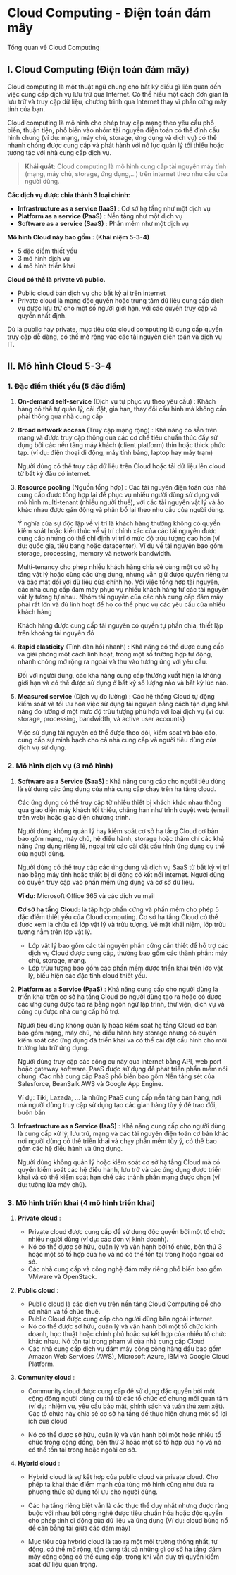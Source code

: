 # Cloud Computing - Điện toán đám mây

Tổng quan về Cloud Computing

## I. Cloud Computing (Điện toán đám mây)
Cloud computing là một thuật ngữ chung cho bất kỳ điều gì liên quan đến việc cung cấp dịch vụ lưu trữ qua Internet. Có thể hiểu một cách đơn giản là lưu trữ và truy cập dữ liệu, chương trình qua Internet thay vì phần cứng máy tính của bạn.

Cloud computing là mô hình cho phép truy cập mạng theo yêu cầu phổ biến, thuận tiện, phổ biến vào nhóm tài nguyên điện toán có thể định cấu hình chung (ví dụ: mạng, máy chủ, storage, ứng dụng và dịch vụ) có thể nhanh chóng được cung cấp và phát hành với nỗ lực quản lý tối thiểu hoặc tương tác với nhà cung cấp dịch vụ.

>**Khái quát:** Cloud computing là mô hình cung cấp tài nguyên máy tính (mạng, máy chủ, storage, ứng dụng,...) trên internet theo nhu cầu của người dùng.

**Các dịch vụ được chia thành 3 loại chính:**
- **Infrastructure as a service (IaaS)** : Cơ sở hạ tầng như một dịch vụ
- **Platform as a service (PaaS)** : Nền tảng như một dịch vụ
- **Software as a service (SaaS)** : Phần mềm như một dịch vụ

**Mô hình Cloud này bao gồm : (Khái niệm 5-3-4)**
- 5 đặc điểm thiết yếu
- 3 mô hình dịch vụ
- 4 mô hình triển khai

**Cloud có thể là private và public.**
- Public cloud bán dịch vụ cho bất kỳ ai trên internet
- Private cloud là mạng độc quyền hoặc trung tâm dữ liệu cung cấp dịch vụ được lưu trữ cho một số người giới hạn, với các quyền truy cập và quyền nhất định.

Dù là public hay private, mục tiêu của cloud computing là cung cấp quyền truy cập dễ dàng, có thể mở rộng vào các tài nguyên điện toán và dịch vụ IT.

## II. Mô hình Cloud 5-3-4

### 1. Đặc điểm thiết yếu (5 đặc điểm)
1. **On-demand self-service** (Dịch vụ tự phục vụ theo yêu cầu) : Khách hàng có thể tự quản lý, cài đặt, gia hạn, thay đổi cấu hình mà không cần phải thông qua nhà cung cấp

2. **Broad network access** (Truy cập mạng rộng) : Khả năng có sẵn trên mạng và được truy cập thông qua các cơ chế tiêu chuẩn thúc đẩy sử dụng bởi các nền tảng máy khách (client platform) thin hoặc thick phức tạp. (ví dụ: điện thoại di động, máy tính bảng, laptop hay  máy trạm)

    Người dùng có thể truy cập dữ liệu trên Cloud hoặc tải dữ liệu lên cloud từ bất kỳ đâu có internet.

3. **Resource pooling** (Nguồn tổng hợp) : Các tài nguyên điện toán của nhà cung cấp được tổng hợp lại để phục vụ nhiều người dùng sử dụng với mô hình multi-tenant (nhiều người thuê), với các tài nguyên vật lý và ảo khác nhau được gán động và phân bổ lại theo nhu cầu của người dùng.
    
    Ý nghĩa của sự độc lập về vị trí là khách hàng thường không có quyền kiểm soát hoặc kiến thức về vị trí chính xác của các tài nguyên được cung cấp nhưng có thể chỉ định vị trí ở mức độ trừu tượng cao hơn (ví dụ: quốc gia, tiểu bang hoặc datacenter). Ví dụ về tài nguyên bao gồm storage, processing, memory và network bandwidth.

    Multi-tenancy cho phép nhiều khách hàng chia sẻ cùng một cơ sở hạ tầng vật lý hoặc cùng các ứng dụng, nhưng vẫn giữ được quyền riêng tư và bảo mật đối với dữ liệu của chính họ. Với việc tổng hợp tài nguyên, các nhà cung cấp đám mây phục vụ nhiều khách hàng từ các tài nguyên vật lý tương tự nhau. Nhóm tài nguyên của các nhà cung cấp đám mây phải rất lớn và đủ linh hoạt để họ có thể phục vụ các yêu cầu của nhiều khách hàng

    Khách hàng được cung cấp tài nguyên có quyền tự phần chia, thiết lập trên khoảng tài nguyên đó

4. **Rapid elasticity** (Tính đàn hồi nhanh) : Khả năng có thể được cung cấp và giải phóng một cách linh hoạt, trong một số trường hợp tự động, nhanh chóng mở rộng ra ngoài và thu vào tương ứng với yêu cầu.

    Đối với người dùng, các khả năng cung cấp thường xuất hiện là không giới hạn và có thể được sử dụng ở bất kỳ số lượng nào và bất kỳ lúc nào.

5. **Measured service** (Dịch vụ đo lường) : Các hệ thống Cloud tự động kiểm soát và tối ưu hóa việc sử dụng tài nguyên bằng cách tận dụng khả năng đo lường ở một mức độ trừu tượng phù hợp với loại dịch vụ (ví dụ: storage, processing, bandwidth, và active user accounts)

    Việc sử dụng tài nguyên có thể được theo dõi, kiểm soát và báo cáo, cung cấp sự minh bạch cho cả nhà cung cấp và người tiêu dùng của dịch vụ sử dụng.

### 2. Mô hình dịch vụ (3 mô hình)
1. **Software as a Service (SaaS)** : Khả năng cung cấp cho người tiêu dùng là sử dụng các ứng dụng của nhà cung cấp chạy trên hạ tầng cloud.

    Các ứng dụng có thể truy cập từ nhiều thiết bị khách khác nhau thông qua giao diện máy khách tối thiểu, chẳng hạn như trình duyệt web (email trên web) hoặc giao diện chương trình.

    Người dùng không quản lý hay kiểm soát cơ sở hạ tầng Cloud cơ bản bao gồm mạng, máy chủ, hệ điều hành, storage hoặc thậm chí các khả năng ứng dụng riêng lẻ, ngoại trừ các cài đặt cấu hình ứng dụng cụ thể của người dùng.

    Người dùng có thể truy cập các ứng dụng và dịch vụ SaaS từ bất kỳ vị trí nào bằng máy tính hoặc thiết bị di động có kết nối internet. Người dùng có quyền truy cập vào phần mềm ứng dụng và cơ sở dữ liệu.

    **Ví dụ:** Microsoft Office 365 và các dịch vụ mail

    **Cơ sở hạ tầng Cloud:** là tập hợp phần cứng và phần mềm cho phép 5 đặc điểm thiết yếu của Cloud computing. Cơ sở hạ tầng Cloud có thể được xem là chứa cả lớp vật lý và trừu tượng. Về mặt khái niệm, lớp trừu tượng nằm trên lớp vật lý.
    - Lớp vật lý bao gồm các tài nguyên phần cứng cần thiết để hỗ trợ các dịch vụ Cloud được cung cấp, thường bao gồm các thành phần: máy chủ, storage, mạng.
    - Lớp trừu tượng bao gồm các phần mềm được triển khai trên lớp vật lý, biểu hiện các đặc tính cloud thiết yếu.

2. **Platform as a Service (PaaS)** : Khả năng cung cấp cho người dùng là triển khai trên cơ sở hạ tầng Cloud do người dùng tạo ra hoặc có được các ứng dụng được tạo ra bằng ngôn ngữ lập trình, thư viện, dịch vụ và công cụ được nhà cung cấp hỗ trợ.

    Người tiêu dùng không quản lý hoặc kiểm soát hạ tầng Cloud cơ bản bao gồm mạng, máy chủ, hệ điểu hành hay storage nhưng có quyền kiểm soát các ứng dụng đã triển khai và có thể cài đặt cấu hình cho môi trường lưu trữ ứng dụng.

    Người dùng truy cập các công cụ này qua internet bằng API, web port hoặc gateway software. PaaS được sử dụng để phát triển phần mềm nói chung. Các nhà cung cấp PaaS phổ biến bao gồm Nền tảng sét của Salesforce, BeanSalk AWS và Google App Engine.

    Ví dụ: Tiki, Lazada, ... là những PaaS cung cấp nền tảng bán hàng, nơi mà người dùng truy cập sử dụng tạo các gian hàng tùy ý để trao đổi, buôn bán

3. **Infrastructure as a Service (IaaS)** : Khả năng cung cấp cho người dùng là cung cấp xử lý, lưu trữ, mạng và các tài nguyên điện toán cơ bản khác nơi người dùng có thể triển khai và chạy phần mềm tùy ý, có thể bao gồm các hệ điều hành và ứng dụng.

    Người dùng không quản lý hoặc kiểm soát cơ sở hạ tầng Cloud mà có quyền kiểm soát các hệ điều hành, lưu trữ và các ứng dụng được triển khai và có thể kiểm soát hạn chế các thành phần mạng được chọn (ví dụ: tường lửa máy chủ).

### 3. Mô hình triển khai (4 mô hình triển khai)
1. **Private cloud** : 
    - Private cloud được cung cấp để sử dụng độc quyền bởi một tổ chức nhiều người dùng (ví dụ: các đơn vị kinh doanh). 
    - Nó có thể được sở hữu, quản lý và vận hành bởi tổ chức, bên thứ 3 hoặc một số tổ hợp của họ và nó có thể tồn tại trong hoặc ngoài cơ sở. 
    - Các nhà cung cấp và công nghệ đám mây riêng phổ biến bao gồm VMware và OpenStack.

2. **Public cloud** :
    - Public cloud là các dịch vụ trên nền tảng Cloud Computing để cho cá nhân và tổ chức thuê.
    - Public Cloud được cung cấp cho người dùng bên ngoài internet.
    - Nó có thể được sở hữu, quản lý và vận hành bởi một tổ chức kinh doanh, học thuật hoặc chính phủ hoặc sự kết hợp của nhiều tổ chức khác nhau. Nó tồn tại trong phạm vi của nhà cung cấp Cloud
    - Các nhà cung cấp dịch vụ đám mây công cộng hàng đầu bao gồm Amazon Web Services (AWS), Microsoft Azure, IBM và Google Cloud Platform.

3. **Community cloud** :
    - Community cloud được cung cấp để sử dụng đặc quyền bởi một cộng đồng người dùng cụ thể từ các tổ chức có chung mối quan tâm (ví dụ: nhiệm vụ, yêu cầu bảo mật, chính sách và tuân thủ xem xét). Các tổ chức này chia sẻ cơ sở hạ tầng để thực hiện chung một số lợi ích của cloud

    - Nó có thể được sở hữu, quản lý và vận hành bởi một hoặc nhiều tổ chức trong cộng đồng, bên thứ 3 hoặc một số tổ hợp của họ và nó có thể tồn tại trong hoặc ngoài cơ sở.

4. **Hybrid cloud** :
    - Hybrid cloud là sự kết hợp của public cloud và private cloud. Cho phép ta khai thác điểm mạnh của từng mô hình cũng như đưa ra phương thức sử dụng tối ưu cho người dùng.

    - Các hạ tầng riêng biệt vẫn là các thực thể duy nhất nhưng được ràng buộc với nhau bởi công nghệ được tiêu chuẩn hóa hoặc độc quyền cho phép tính di động của dữ liệu và ứng dụng (Ví dụ: cloud bùng nổ để cân bằng tải giữa các đám mây)

    - Mục tiêu của hybrid cloud là tạo ra một môi trường thống nhất, tự động, có thể mở rộng, tận dụng tất cả những gì cơ sở hạ tầng đám mây công cộng có thể cung cấp, trong khi vẫn duy trì quyền kiểm soát dữ liệu quan trọng.